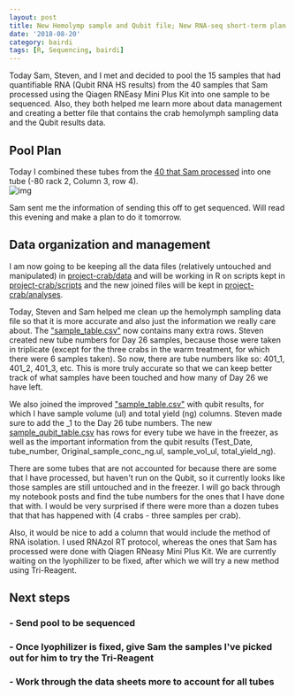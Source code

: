 ```yaml
---
layout: post
title: New Hemolymp sample and Qubit file; New RNA-seq short-term plan
date: '2018-08-20'
category: bairdi
tags: [R, Sequencing, bairdi]
---
```

Today Sam, Steven, and I met and decided to pool the 15 samples that had quantifiable RNA (Qubit RNA HS results) from the 40 samples that Sam processed using the Qiagen RNEasy Mini Plus Kit into one sample to be sequenced. Also, they both helped me learn more about data management and creating a better file that contains the crab hemolymph sampling data and the Qubit results data.

## Pool Plan
Today I combined these tubes from the [40 that Sam processed](http://onsnetwork.org/kubu4/2018/08/09/rna-isolation-quantificaiton-tanner-crab-hemolymph/) into one tube (-80 rack 2, Column 3, row 4).   
![img](https://user-images.githubusercontent.com/14934314/44165821-9ae7b500-a07e-11e8-9251-ad50a5d3b7ea.png)


Sam sent me the information of sending this off to get sequenced. Will read this evening and make a plan to do it tomorrow.

## Data organization and management
I am now going to be keeping all the data files (relatively untouched and manipulated) in [project-crab/data](https://github.com/RobertsLab/project-crab/tree/master/data) and will be working in R on scripts kept in [project-crab/scripts](https://github.com/RobertsLab/project-crab/tree/master/scripts) and the new joined files will be kept in [project-crab/analyses](https://github.com/RobertsLab/project-crab/tree/master/analyses). 

Today, Steven and Sam helped me clean up the hemolymph sampling data file so that it is more accurate and also just the information we really care about. The ["sample_table.csv"](https://raw.githubusercontent.com/RobertsLab/project-crab/master/analyses/sample_table.csv) now contains many extra rows. Steven created new tube numbers for Day 26 samples, because those were taken in triplicate (except for the three crabs in the warm treatment, for which there were 6 samples taken). So now, there are tube numbers like so: 401_1, 401_2, 401_3, etc. This is more truly accurate so that we can keep better track of what samples have been touched and how many of Day 26 we have left.

We also joined the improved ["sample_table.csv"](https://raw.githubusercontent.com/RobertsLab/project-crab/master/analyses/sample_table.csv) with qubit results, for which I have sample volume (ul) and total yield (ng) columns. Steven made sure to add the _1 to the Day 26 tube numbers. The new [sample_qubit_table.csv](https://raw.githubusercontent.com/RobertsLab/project-crab/master/analyses/sample_qubit_table.csv) has rows for every tube we have in the freezer, as well as the important information from the qubit results (Test_Date, tube_number, Original_sample_conc_ng.ul, sample_vol_ul, total_yield_ng). 

There are some tubes that are not accounted for because there are some that I have processed, but haven't run on the Qubit, so it currently looks like those samples are still untouched and in the freezer. I will go back through my notebook posts and find the tube numbers for the ones that I have done that with. I would be very surprised if there were more than a dozen tubes that that has happened with (4 crabs - three samples per crab). 

Also, it would be nice to add a column that would include the method of RNA isolation. I used RNAzol RT protocol, whereas the ones that Sam has processed were done with Qiagen RNeasy Mini Plus Kit. We are currently waiting on the lyophilizer to be fixed, after which we will try a new method using Tri-Reagent. 

## Next steps
### - Send pool to be sequenced
### - Once lyophilizer is fixed, give Sam the samples I've picked out for him to try the Tri-Reagent
### - Work through the data sheets more to account for all tubes
